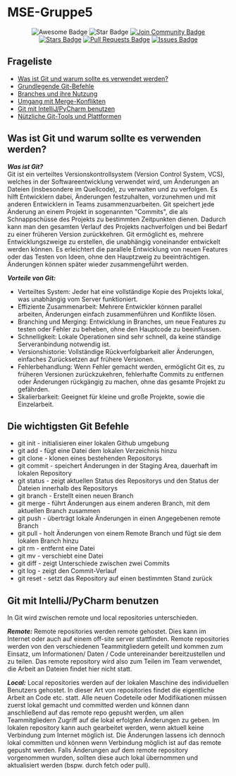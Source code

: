 # MSE-Gruppe5
<div align="center">
<img src="https://cdn.rawgit.com/sindresorhus/awesome/d7305f38d29fed78fa85652e3a63e154dd8e8829/media/badge.svg" alt="Awesome Badge"/>
<img src="https://img.shields.io/static/v1?label=%F0%9F%8C%9F&message=If%20Useful&style=style=flat&color=BC4E99" alt="Star Badge"/>
<a href="https://discord.gg/D98cKTzd"><img src="https://img.shields.io/discord/1032643348026109992.svg?style=flat&label=Join%20Community&color=7289DA" alt="Join Community Badge"/></a>
<br>
<a href="https://github.com/abhisheknaiidu/vananhnt994/MSE-Gruppe5/stargazers"><img src="https://img.shields.io/github/stars/vananhnt994/MSE-Gruppe5" alt="Stars Badge"/></a>
<a href="https://github.com/abhisheknaiidu/vananhnt994/MSE-Gruppe5/pulls"><img src="https://img.shields.io/github/issues-pr/vananhnt994/MSE-Gruppe5" alt="Pull Requests Badge"/></a>
<a href="https://github.com/abhisheknaiidu/vananhnt994/MSE-Gruppe5/issues"><img src="https://img.shields.io/github/issues/vananhnt994/MSE-Gruppe5" alt="Issues Badge"/></a>

</div>

## Frageliste
- [Was ist Git und warum sollte es verwendet werden?](#was-ist-git-und-warum-sollte-es-verwenden-werden)
- [Grundlegende Git-Befehle](#grundlegende-git-befehle)
- [Branches und ihre Nutzung](#branches-und-ihre-nutzung)
- [Umgang mit Merge-Konflikten](#umgang-mit-merge-konflikten)
- [Git mit IntelliJ/PyCharm benutzen](#git-mit-intellijpycharm-benutzen)
- [Nützliche Git-Tools und Plattformen](#nützliche-git-tools-und-plattformen)



## Was ist Git und warum sollte es verwenden werden?

***Was ist Git?***  
Git ist ein verteiltes Versionskontrollsystem (Version Control System, VCS), welches in der Softwareentwicklung verwendet wird, um Änderungen an Dateien (insbesondere im Quellcode), zu verwalten und zu verfolgen. Es hilft Entwicklern dabei, Änderungen festzuhalten, vorzunehmen und mit anderen Entwicklern in Teams zusammenzuarbeiten. Git speichert jede Änderung an einem Projekt in sogenannten "Commits", die als Schnappschüsse des Projekts zu bestimmten Zeitpunkten dienen. Dadurch kann man den gesamten Verlauf des Projekts nachverfolgen und bei Bedarf zu einer früheren Version zurückkehren. Git ermöglicht es, mehrere Entwicklungszweige zu erstellen, die unabhängig voneinander entwickelt werden können. Es erleichtert die parallele Entwicklung von neuen Features oder das Testen von Ideen, ohne den Hauptzweig zu beeinträchtigen. Änderungen können später wieder zusammengeführt werden.

***Vorteile von Git:***
- Verteiltes System: Jeder hat eine vollständige Kopie des Projekts lokal, was unabhängig vom Server funktioniert.
- Effiziente Zusammenarbeit: Mehrere Entwickler können parallel arbeiten, Änderungen einfach zusammenführen und Konflikte lösen.
- Branching und Merging: Entwicklung in Branches, um neue Features zu testen oder Fehler zu beheben, ohne den Hauptcode zu beeinflussen.
- Schnelligkeit: Lokale Operationen sind sehr schnell, da keine ständige Serveranbindung notwendig ist.
- Versionshistorie: Vollständige Rückverfolgbarkeit aller Änderungen, einfaches Zurücksetzen auf frühere Versionen.
- Fehlerbehandlung: Wenn Fehler gemacht werden, ermöglicht Git es, zu früheren Versionen zurückzukehren, fehlerhafte Commits zu entfernen oder Änderungen rückgängig zu machen, ohne das gesamte Projekt zu gefährden.
- Skalierbarkeit: Geeignet für kleine und große Projekte, sowie die Einzelarbeit.

## Die wichtigsten Git Befehle

- git init - initialisieren einer lokalen Github umgebung
- git add - fügt eine Datei dem lokalen Verzeichnis hinzu
- git clone - klonen eines bestehenden Repositorys
- git commit - speichert Änderungen in der Staging Area, dauerhaft im lokalen Repository
- git status - zeigt aktuellen Status des Repositorys und den Status der Dateien innerhalb des Repositorys
- git branch <branch-name> - Erstellt einen neuen Branch
- git merge <branch-name> - führt Änderungen aus einem anderen Branch, mit dem aktuellen Branch zusammen
- git push - überträgt lokale Änderungen in einen Angegebenen remote Branch
- git pull - holt Änderungen von einem Remote Branch und fügt sie dem lokalen Branch hinzu
- git rm - entfernt eine Datei 
- git mv - verschiebt eine Datei
- git diff - zeigt Unterschiede zwischen zwei Commits
- git log - zeigt den Commit-Verlauf
- git reset - setzt das Repository auf einen bestimmten Stand zurück

## Git mit IntelliJ/PyCharm benutzen
In Git wird zwischen remote und local repositories unterschieden.

***Remote:***
Remote repositories werden remote gehostet. Dies kann im Internet oder auch auf einem off-site server stattfinden.
Remote repositories werden von den verschiedenen Teammitgliedern geteilt und kommen zum Einsatz, um Informationen/ Daten / Code
untereinander bereitzustellen und zu teilen. Das remote repository wird also zum Teilen im Team verwendet, die Arbeit an Dateien findet hier nicht statt.


***Local:***
Local repositories werden auf der lokalen Maschine des individuellen Benutzers gehostet. In dieser Art von repositories findet die
eigentliche Arbeit an Code etc. statt. Alle neuen Codeteile oder Modifikationen müssen zuerst lokal gemacht und committed werden und können dann
anschließend auf das remote repo gepusht werden, um allen Teammitgliedern Zugriff auf die lokal erfolgten Änderungen zu geben.
Im lokalen repository kann auch gearbeitet werden, wenn aktuell keine Verbindung zum Internet möglich ist. Die Änderungen lassens ich dennoch lokal committen und können wenn Verbindung möglich ist auf das remote gepusht werden.
Falls Änderungen auf dem remote repository vorgenommen wurden, sollten diese auch lokal übernommen und aktualisiert werden (bspw. durch fetch oder pull).


